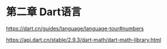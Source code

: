 # 第二章 Dart语言



https://dart.cn/guides/language/language-tour#numbers

https://api.dart.cn/stable/2.9.3/dart-math/dart-math-library.html
